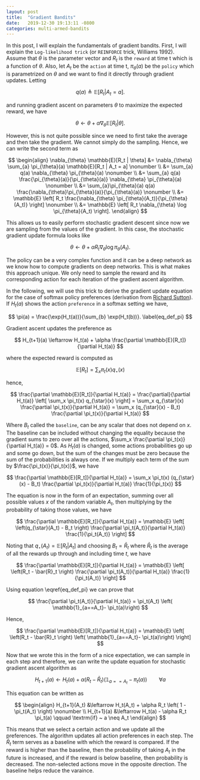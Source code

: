 ```yaml
---
layout: post
title:  "Gradient Bandits"
date:   2019-12-30 19:13:11 -0800
categories: multi-armed-bandits
---
```

In this post, I will explain the fundamentals of gradient bandits. First, I will explain the `Log-likelihood trick` (or `REINFORCE` trick, Williams 1992). Assume that $\theta$ is the parameter
vector and $R_t$ is the `reward` at time t which is a function of $\theta$. Also, let $A_t$ be the `action` at time t, $\pi_{\theta}(a)$ be the `policy` which is parametrized on $\theta$ and we want to find it directly through gradient updates. Letting

$$
q(a) \triangleq \mathbb{E}[R_t | A_t = a].
$$

and running gradient ascent on parameters $\theta$ to maximize the expected reward, we have 

$$
\theta \leftarrow \theta + \alpha \nabla_{\theta} \mathbb{E}[R_t | \theta].
$$ 

However, this is not quite possible since we need to first take the average and then take the gradient. We cannot simply do the sampling. Hence, we can write the second term as 

$$
\begin{align}
\nabla_{\theta} \mathbb{E}[R_t | \theta] &= \nabla_{\theta} \sum_{a} \pi_{\theta}(a) \mathbb{E}[R_t | A_t = a] \nonumber \\
&= \sum_{a} q(a) \nabla_{\theta} \pi_{\theta}(a) \nonumber \\
&=  \sum_{a} q(a) \frac{\pi_{\theta}(a)}{\pi_{\theta}(a)} \nabla_{\theta} \pi_{\theta}(a) \nonumber \\
&= \sum_{a}\pi_{\theta}(a) q(a) \frac{\nabla_{\theta}\pi_{\theta}(a)}{\pi_{\theta}(a)}  \nonumber \\
&= \mathbb{E} \left[ R_t \frac{\nabla_{\theta} \pi_{\theta}(A_t)}{\pi_{\theta}(A_t)} \right] \nonumber \\
&= \mathbb{E} \left[ R_t \nabla_{\theta} \log \pi_{\theta}(A_t) \right].
\end{align}
$$ 

This allows us to easily perform stochastic gradient descent since now we are sampling from the values of the gradient. In this case, the stochastic gradient update formula looks like 

$$
\theta \leftarrow \theta + \alpha R_t \nabla_{\theta} \log \pi_{\theta}(A_t). 
$$

The policy can be a very complex function and it can be a deep network as we know how to compute gradients on deep networks. This is what makes this approach unique. We only need to sample the 
reward and its corresponding action for each iteration of the gradient ascent algorithm.  

In the following, we will use this trick to derive the gradient update equation for the case of softmax policy preferences (derivation from [Richard Sutton](https://www.amazon.com/Reinforcement-Learning-Introduction-Adaptive-Computation/dp/0262039249)). If $H_t(a)$ shows the action `preference` in a softmax setting we have,

$$
\pi(a) = \frac{\exp(H_t(a))}{\sum_{b} \exp(H_t(b))}.
\label{eq_def_pi}
$$

Gradient ascent updates the preference as 

$$
H_{t+1}(a) \leftarrow H_t(a) + \alpha \frac{\partial \mathbb{E}[R_t]}{\partial H_t(a)}
$$

where the expected reward is computed as 

$$
\mathbb{E}[R_t] = \sum_{x} \pi_t(x) q_{\star}(x)
$$

hence, 

$$
\frac{\partial \mathbb{E}[R_t]}{\partial H_t(a)} = \frac{\partial}{\partial H_t(a)} \left[ \sum_x \pi_t(x) q_{\star}(x) \right] = \sum_x q_{\star}(x) \frac{\partial \pi_t(x)}{\partial H_t(a)} = \sum_x (q_{\star}(x) - B_t) \frac{\partial \pi_t(x)}{\partial H_t(a)}
$$

Where $B_t$ called the `baseline`, can be any scalar that does not depend on $x$. The baseline can be included without changing the equality because the gradient sums
to zero over all the actions, $\sum_x \frac{\partial \pi_t(x)}{\partial H_t(a)} = 0$. As $H_t(a)$ is changed, some actions 
probabilities go up and some go down, but the sum of the changes must be zero because the sum of the probabilities is always one. If we multiply each term of the sum by $\frac{\pi_t(x)}{\pi_t(x)}$, we have 

$$
\frac{\partial \mathbb{E}[R_t]}{\partial H_t(a)} = \sum_x \pi_t(x) (q_{\star}(x) - B_t) \frac{\partial \pi_t(x)}{\partial H_t(a)} \frac{1}{\pi_t(x)}
$$

The equation is now in the form of an expectation, summing over all possible values $x$ of the random variable $A_t$, then multiplying by the probability of taking those values, we have 

$$
\frac{\partial \mathbb{E}[R_t]}{\partial H_t(a)} = \mathbb{E} \left[ \left(q_{\star}(A_t) - B_t \right) \frac{\partial \pi_t(A_t)}{\partial H_t(a)} \frac{1}{\pi_t(A_t)} \right]
$$

Noting that 
$q_{\star}(A_t) = \mathbb{E}[R_t | A_t]$ 
and choosing 
$B_t = \bar{R}_t$ 
where 
$\bar{R}_t$
is the average of all the rewards up through and including time $t$, we have 

$$
\frac{\partial \mathbb{E}[R_t]}{\partial H_t(a)} = \mathbb{E} \left[ \left(R_t - \bar{R}_t \right) \frac{\partial \pi_t(A_t)}{\partial H_t(a)} \frac{1}{\pi_t(A_t)} \right]
$$ 

Using equation \eqref{eq_def_pi} we can prove that 

$$
\frac{\partial \pi_t(A_t)}{\partial H_t(a)} = \pi_t(A_t) \left( \mathbb{1}_{a==A_t}- \pi_t(a)\right) 
$$

Hence, 

$$
\frac{\partial \mathbb{E}[R_t]}{\partial H_t(a)} = \mathbb{E} \left[ \left(R_t - \bar{R}_t \right) \left( \mathbb{1}_{a==A_t}- \pi_t(a)\right) \right]
$$

Now that we wrote this in the form of a nice expectation, we can sample in each step and therefore, we can write the update equation for stochastic gradient ascent algorithm as 

$$
H_{t+1}(a) \leftarrow H_t(a) + \alpha \left( R_t - \bar{R}_t \right)\left( \mathbb{1}_{a==A_t}- \pi_t(a)\right) \qquad \forall a
$$

This equation can be written as 

$$
\begin{align}
H_{t+1}(A_t) &\leftarrow H_t(A_t) + \alpha R_t \left( 1 - \pi_t(A_t) \right) \nonumber \\
H_{t+1}(a) &\leftarrow H_t(a) - \alpha R_t \pi_t(a) \qquad \textrm{if} ~ a \neq A_t
\end{align} 
$$

This means that we select a certain action and we update all the preferences. The algorithm updates all action preferences in each step. The $\bar{R}_t$ term serves as a baseline with which the reward is compared. If the reward is higher than the baseline, then the probability of taking $A_t$ in the future is increased, and if the reward is below baseline, then probability is decreased. The non-selected actions move in the opposite direction. The baseline helps reduce the varaince. 
